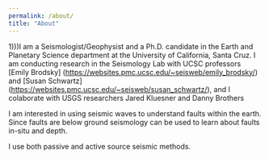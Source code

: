 ```yaml
---
permalink: /about/
title: "About"
---
```


1)))I am a Seismologist/Geophysist and a Ph.D. candidate in the Earth and Planetary Science department at the University of California, Santa Cruz. I am conducting research in the Seismology Lab with UCSC professors [Emily Brodsky] (https://websites.pmc.ucsc.edu/~seisweb/emily_brodsky/) and [Susan Schwartz] (https://websites.pmc.ucsc.edu/~seisweb/susan_schwartz/), and I colaborate with USGS researchers Jared Kluesner and Danny Brothers

I am interested in using seismic waves to understand faults within the earth. Since faults are below ground seismology can be used to learn about faults in-situ and depth.

I use both passive and active source seismic methods.